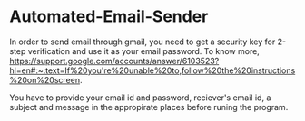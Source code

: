 # Automated-Email-Sender

In order to send email through gmail, you need to get a security key for 2-step verification and use it as your email password.
To know more, https://support.google.com/accounts/answer/6103523?hl=en#:~:text=If%20you're%20unable%20to,follow%20the%20instructions%20on%20screen.


You have to provide your email id and password, reciever's email id, a subject and message in the appropirate places before runing the program. 
